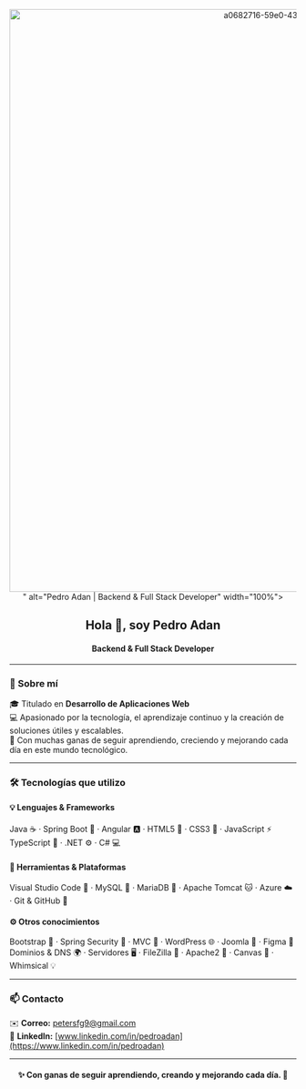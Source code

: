 <!-- 🖼️ Banner superior -->
<p align="center">
  <img src="<img width="1536" height="1024" alt="a0682716-59e0-43ba-ac51-e9826c5089fb" src="https://github.com/user-attachments/assets/4f685183-9201-45c9-9497-ffa3b7244412" />
" alt="Pedro Adan | Backend & Full Stack Developer" width="100%">
</p>

<!-- 👋 Presentación -->
<h2 align="center">Hola 👋, soy Pedro Adan</h2>
<h4 align="center">Backend & Full Stack Developer</h4>

---

### 🚀 Sobre mí  
🎓 Titulado en **Desarrollo de Aplicaciones Web**  
💻 Apasionado por la tecnología, el aprendizaje continuo y la creación de soluciones útiles y escalables.  
🌱 Con muchas ganas de seguir aprendiendo, creciendo y mejorando cada día en este mundo tecnológico.  

---

### 🛠️ Tecnologías que utilizo  

#### 💡 Lenguajes & Frameworks  
Java ☕ · Spring Boot 🌿 · Angular 🅰️ · HTML5 🧱 · CSS3 🎨 · JavaScript ⚡  
TypeScript 🔷 · .NET ⚙️ · C# 💻  

#### 🧰 Herramientas & Plataformas  
Visual Studio Code 🧩 · MySQL 🐬 · MariaDB 🧠 · Apache Tomcat 🐱 · Azure ☁️ · Git & GitHub 🧭  

#### ⚙️ Otros conocimientos  
Bootstrap 🎀 · Spring Security 🔐 · MVC 🧱 · WordPress 🌐 · Joomla 📰 · Figma 🎨  
Dominios & DNS 🌍 · Servidores 🖥️ · FileZilla 📁 · Apache2 🧱 · Canvas 🧠 · Whimsical 💡  

---

### 📫 Contacto  
✉️ **Correo:** [petersfg9@gmail.com](mailto:petersfg9@gmail.com)  
🔗 **LinkedIn:** [www.linkedin.com/in/pedroadan](https://www.linkedin.com/in/pedroadan)

---

<h4 align="center">✨ Con ganas de seguir aprendiendo, creando y mejorando cada día. 🚀</h4>
